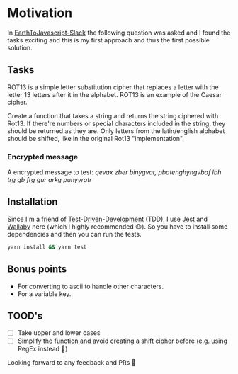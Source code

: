 # Motivation

In [EarthToJavascript-Slack](http://earthtojavascript.slack.com) the following question
was asked and I found the tasks exciting and this is my first approach and thus the
first possible solution.

## Tasks

ROT13 is a simple letter substitution cipher that replaces a letter with the letter 13
letters after it in the alphabet. ROT13 is an example of the Caesar cipher.

Create a function that takes a string and returns the string ciphered with Rot13. If there're
numbers or special characters included in the string, they should be returned as they are.
Only letters from the latin/english alphabet should be shifted, like in the original Rot13
"implementation".

### Encrypted message

A encrypted message to test: _qevax zber binygvar, pbatenghyngvbaf lbh trg gb frg gur arkg punyyratr_

## Installation

Since I'm a friend of [Test-Driven-Development](https://en.wikipedia.org/wiki/Test-driven_development) (TDD),
I use [Jest](https://jestjs.io) and [Wallaby](https://wallabyjs.com) here (which I highly recommended 😃).
So you have to install some dependencies and then you can run the tests.

````bash
yarn install && yarn test
````

## Bonus points

- For converting to ascii to handle other characters.
- For a variable key.

## TOOD's

- [ ] Take upper and lower cases
- [ ] Simplify the function and avoid creating a shift cipher before (e.g. using RegEx instead 🤔)

Looking forward to any feedback and PRs 🙏
